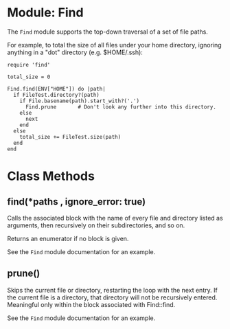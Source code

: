 # Module: Find
    

The `Find` module supports the top-down traversal of a set of file paths.

For example, to total the size of all files under your home directory,
ignoring anything in a "dot" directory (e.g. $HOME/.ssh):

    require 'find'

    total_size = 0

    Find.find(ENV["HOME"]) do |path|
      if FileTest.directory?(path)
        if File.basename(path).start_with?('.')
          Find.prune       # Don't look any further into this directory.
        else
          next
        end
      else
        total_size += FileTest.size(path)
      end
    end


# Class Methods
## find(*paths , ignore_error: true) [](#method-c-find)
Calls the associated block with the name of every file and directory listed as
arguments, then recursively on their subdirectories, and so on.

Returns an enumerator if no block is given.

See the `Find` module documentation for an example.
## prune() [](#method-c-prune)
Skips the current file or directory, restarting the loop with the next entry.
If the current file is a directory, that directory will not be recursively
entered. Meaningful only within the block associated with Find::find.

See the `Find` module documentation for an example.

